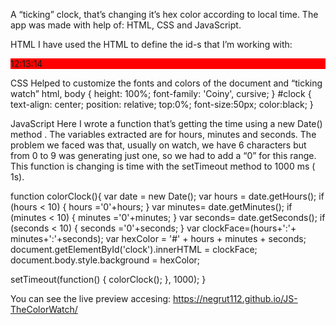 A “ticking” clock, that’s changing it’s hex color according to local time. The app was made with help of: HTML, CSS and JavaScript.


HTML
I have used the HTML to define the id-s that I’m working with:
  <div style="background-color:red" id="clock" >12:13:14</div>
  <div id="color-clock"></div>

CSS
Helped to customize the fonts and colors of the document and “ticking watch”
html, body {
  height: 100%;
  font-family: 'Coiny', cursive;
}
#clock {
  text-align: center;
  position: relative;
  top:0%;
  font-size:50px;
  color:black;
}

JavaScript
Here I wrote a function that’s getting the time using a new Date() method . The variables extracted are for hours, minutes and seconds.
The problem we faced was that, usually on watch, we have 6 characters but from 0 to 9 was generating just one, so we had to add a “0” for this range.
This function is changing is time with the setTimeout method to 1000 ms ( 1s).

function colorClock(){
var date = new Date();
var hours = date.getHours();
if (hours < 10) {
  hours ='0'+hours;
}
var minutes=
date.getMinutes();
if (minutes < 10) {
  minutes ='0'+minutes;
}
var seconds=
date.getSeconds();
if (seconds < 10) {
  seconds ='0'+seconds;
}
var clockFace=(hours+':'+ minutes+':'+seconds);
var hexColor = '#' + hours + minutes + seconds;
document.getElementById('clock').innerHTML = clockFace;
document.body.style.background = hexColor;
  
setTimeout(function() {
  colorClock();
}, 1000);
}

You can see the live preview accesing: https://negrut112.github.io/JS-TheColorWatch/





